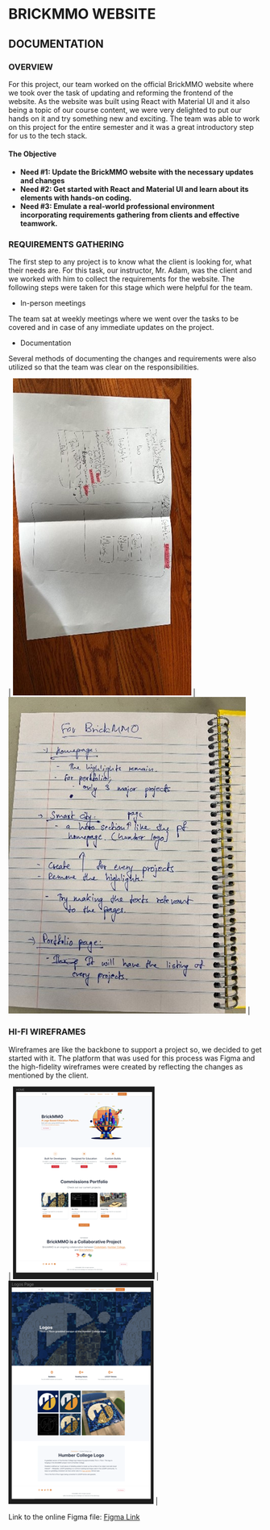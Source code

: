 # BRICKMMO WEBSITE

## DOCUMENTATION

### OVERVIEW

For this project, our team worked on the official BrickMMO website where we took over the task of updating and reforming the frontend of the website. As the website was built using React with Material UI and it also being a topic of our course content, we were very delighted to put our hands on it and try something new and exciting. The team was able to work on this project for the entire semester and it was a great introductory step for us to the tech stack.

#### The Objective

- __Need #1: Update the BrickMMO website with the necessary updates and changes__
- __Need #2: Get started with React and Material UI and learn about its elements with hands-on coding.__
- __Need #3: Emulate a real-world professional environment incorporating requirements gathering from clients and effective teamwork.__

### REQUIREMENTS GATHERING

The first step to any project is to know what the client is looking for, what their needs are. For this task, our instructor, Mr. Adam, was the client and we worked with him to collect the requirements for the website. The following steps were taken for this stage which were helpful for the team.

- In-person meetings

The team sat at weekly meetings where we went over the tasks to be covered and in case of any immediate updates on the project.

- Documentation

Several methods of documenting the changes and requirements were also utilized so that the team was clear on the responsibilities.

| ![Documentation-1](/images/v3-Documentation1.jpg) | ![Documentation-2](/images/v3-Documentation2.jpg) |

### HI-FI WIREFRAMES

Wireframes are like the backbone to support a project so, we decided to get started with it. The platform that was used for this process was Figma and the high-fidelity wireframes were created by reflecting the changes as mentioned by the client.

| ![Wireframes1](/images/v3-wireframes1.png) | ![Wireframes2](/images/v3-wireframes2.png) |

Link to the online Figma file: [Figma Link](https://www.figma.com/file/7Bx7HJFw4NyemcKUFGRnYF/BrickMMO-Website-Wireframes?type=design&node-id=0-1&mode=design&t=POGj1ACwDQUiw6Fs-0)